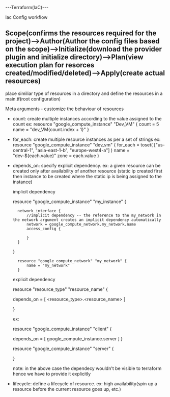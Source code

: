 ---Terraform(IaC)---

Iac Config workflow

Scope(confirms the resources required for the project)-->Author(Author the config files based on the scope)-->Initialize(download the provider plugin and initialize directory)-->Plan(view execution plan for resorces created/modified/deleted)-->Apply(create actual resources)
---
place similiar type of resources in a directory and define the resources in a main.tf(root configuration)

Meta arguments - customize the behaviour of resources
- count: create multiple instances according to the value assigned to the count
    ex:
        resource "google_compute_instance" "Dev_VM" {
            count = 5
            name = "dev_VM{count.index + 1}"
        }

- for_each: create multiple resource instances as per a set of strings
    ex: 
        resource "google_compute_instance" "dev_vm" {
            for_each = toset( ["us-central-1", "asia-east-1-b", "europe-west4-a"] )
            name = "dev-${each.value}"
            zone =  each.value
        }

- depends_on: specify explicit dependency. ex: a given resource can be created only after availability of another resource
                (static   ip created first then instance to be created where the static ip is being assigned to the instance)
    
    implicit dependency

    resource "google_compute_instance" "my_instance" {

        network_interface {
            //implicit dependency -- the reference to the my_network in the network argument creates an implicit dependency automatically
            network = google_compute_network.my_network.name
            access_config {
        
            }
        }
    }

        resource "google_compute_network" "my_network" {
            name = "my_network"
        }            

    explicit dependency

    resource "resource_type" "resource_name" {
  
    depends_on = [ <resource_type>.<resource_name> ]

    }

    ex:

    resource "google_compute_instance" "client" {
  
    depends_on = [ google_compute_instance.server ]
    }

    resource "google_compute_instance" "server" {
    
    }

    note: in the above case the dependecy wouldn't be visible to terraform hence we have to provide it explicitly

- lifecycle: define a lifecycle of resource. ex: high availability(spin up a resource before the current resource goes up, etc.)
